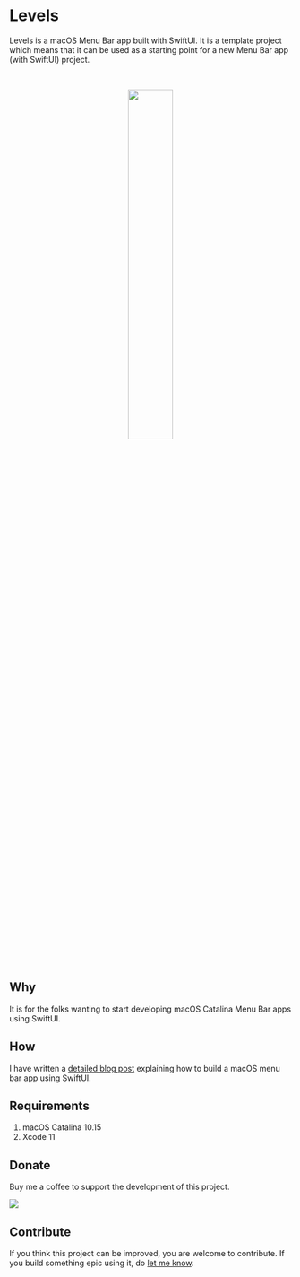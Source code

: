 # Levels

Levels is a macOS Menu Bar app built with SwiftUI. It is a template project which means that it can be used as a starting point for a new Menu Bar app (with SwiftUI) project.

<br>
<p align="center"><img width=40% src="https://www.dropbox.com/s/feqbxi2f3nrdwl3/Levels%20Hero.png?raw=1"></p>

## Why

It is for the folks wanting to start developing macOS Catalina Menu Bar apps using SwiftUI.

## How

I have written a [detailed blog post](https://www.anaghsharma.com/blog/macos-menu-bar-app-with-swiftui/) explaining how to build a macOS menu bar app using SwiftUI.

## Requirements

1. macOS Catalina 10.15
2. Xcode 11

## Donate

Buy me a coffee to support the development of this project.

<a href="https://www.buymeacoffee.com/anagh"><img src="https://img.buymeacoffee.com/button-api/?text=Buy me a coffee&emoji=&slug=anagh&button_colour=FFDD00&font_colour=000000&font_family=Poppins&outline_colour=000000&coffee_colour=ffffff"></a>

## Contribute

If you think this project can be improved, you are welcome to contribute. If you build something epic using it, do [let me know](https://twitter.com/AnaghSharma).
